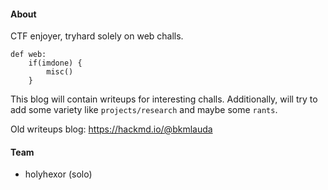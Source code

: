 #### About

CTF enjoyer, tryhard solely on web challs.
```
def web:    
    if(imdone) {
        misc() 
    }
```
This blog will contain writeups for interesting challs. Additionally, will try to add some variety like `projects/research` and maybe some `rants`.  

Old writeups blog: https://hackmd.io/@bkmlauda

#### Team
- holyhexor (solo)

